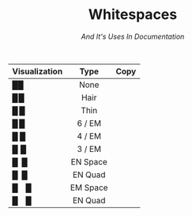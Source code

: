 
<div align = 'center'>
         
# Whitespaces

*And It's Uses In Documentation*

</div>
  
<br>
<!-- 
<table>
<tr>
<th align = center>Visualization</th>
<th align = center>Type</th>
<th align = center>Copy</th>
</tr>
<tr>
<td align = center>█ █</td>
<td align = center><kbd>EM QUAD</kbd></td>
<td align = center>

```
 
```
         
</td>
</tr>
</table> -->

 
| Visualization | Type | Copy |
| :------------ | :--: | :--: |
| ██ | None |
| █ █ | Hair | 
| █ █ | Thin |
| █ █ | 6 / EM | 
| █ █ | 4 / EM | 
| █ █ | 3 / EM |
| █ █ | EN Space |
| █ █ | EN Quad |
| █ █ | EM Space |
| █ █ | EN Quad |



